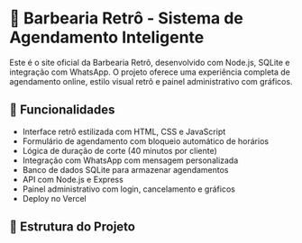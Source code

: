 # 💈 Barbearia Retrô - Sistema de Agendamento Inteligente

Este é o site oficial da Barbearia Retrô, desenvolvido com Node.js, SQLite e integração com WhatsApp. O projeto oferece uma experiência completa de agendamento online, estilo visual retrô e painel administrativo com gráficos.

## 🚀 Funcionalidades

- Interface retrô estilizada com HTML, CSS e JavaScript
- Formulário de agendamento com bloqueio automático de horários
- Lógica de duração de corte (40 minutos por cliente)
- Integração com WhatsApp com mensagem personalizada
- Banco de dados SQLite para armazenar agendamentos
- API com Node.js e Express
- Painel administrativo com login, cancelamento e gráficos
- Deploy no Vercel

## 🧱 Estrutura do Projeto

